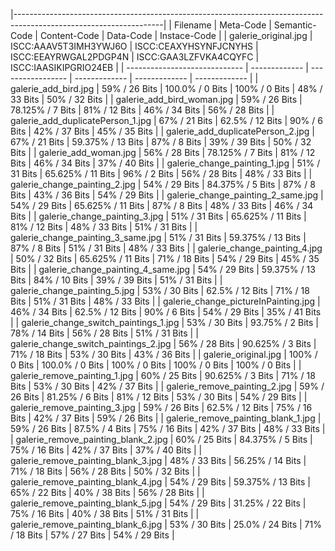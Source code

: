 |-------------------------------------------------------------------------------------------------------------------|
| Filename                      | Meta-Code     | Semantic-Code     | Content-Code  | Data-Code     | Instace-Code  |
| galerie_original.jpg | ISCC:AAAV5T3IMH3YWJ6O | ISCC:CEAXYHSYNFJCNYHS | ISCC:EEAYRWGAL2PDGP4N | ISCC:GAA3LZFVKA4CQYFC | ISCC:IAASIKIPGRIO24EB |
| ----------------------------- | ------------- | ----------------- | ------------- | ------------- | ------------- |
| galerie_add_bird.jpg | 59% / 26 Bits | 100.0% / 0 Bits | 100% / 0 Bits | 48% / 33 Bits | 50% / 32 Bits |
| galerie_add_bird_woman.jpg | 59% / 26 Bits | 78.125% / 7 Bits | 81% / 12 Bits | 46% / 34 Bits | 56% / 28 Bits |
| galerie_add_duplicatePerson_1.jpg | 67% / 21 Bits | 62.5% / 12 Bits | 90% / 6 Bits | 42% / 37 Bits | 45% / 35 Bits |
| galerie_add_duplicatePerson_2.jpg | 67% / 21 Bits | 59.375% / 13 Bits | 87% / 8 Bits | 39% / 39 Bits | 50% / 32 Bits |
| galerie_add_woman.jpg | 56% / 28 Bits | 78.125% / 7 Bits | 81% / 12 Bits | 46% / 34 Bits | 37% / 40 Bits |
| galerie_change_painting_1.jpg | 51% / 31 Bits | 65.625% / 11 Bits | 96% / 2 Bits | 56% / 28 Bits | 48% / 33 Bits |
| galerie_change_painting_2.jpg | 54% / 29 Bits | 84.375% / 5 Bits | 87% / 8 Bits | 43% / 36 Bits | 54% / 29 Bits |
| galerie_change_painting_2_same.jpg | 54% / 29 Bits | 65.625% / 11 Bits | 87% / 8 Bits | 48% / 33 Bits | 46% / 34 Bits |
| galerie_change_painting_3.jpg | 51% / 31 Bits | 65.625% / 11 Bits | 81% / 12 Bits | 48% / 33 Bits | 51% / 31 Bits |
| galerie_change_painting_3_same.jpg | 51% / 31 Bits | 59.375% / 13 Bits | 87% / 8 Bits | 51% / 31 Bits | 48% / 33 Bits |
| galerie_change_painting_4.jpg | 50% / 32 Bits | 65.625% / 11 Bits | 71% / 18 Bits | 54% / 29 Bits | 45% / 35 Bits |
| galerie_change_painting_4_same.jpg | 54% / 29 Bits | 59.375% / 13 Bits | 84% / 10 Bits | 39% / 39 Bits | 51% / 31 Bits |
| galerie_change_painting_5.jpg | 53% / 30 Bits | 62.5% / 12 Bits | 71% / 18 Bits | 51% / 31 Bits | 48% / 33 Bits |
| galerie_change_pictureInPainting.jpg | 46% / 34 Bits | 62.5% / 12 Bits | 90% / 6 Bits | 54% / 29 Bits | 35% / 41 Bits |
| galerie_change_switch_paintings_1.jpg | 53% / 30 Bits | 93.75% / 2 Bits | 78% / 14 Bits | 56% / 28 Bits | 51% / 31 Bits |
| galerie_change_switch_paintings_2.jpg | 56% / 28 Bits | 90.625% / 3 Bits | 71% / 18 Bits | 53% / 30 Bits | 43% / 36 Bits |
| galerie_original.jpg | 100% / 0 Bits | 100.0% / 0 Bits | 100% / 0 Bits | 100% / 0 Bits | 100% / 0 Bits |
| galerie_remove_painting_1.jpg | 60% / 25 Bits | 90.625% / 3 Bits | 71% / 18 Bits | 53% / 30 Bits | 42% / 37 Bits |
| galerie_remove_painting_2.jpg | 59% / 26 Bits | 81.25% / 6 Bits | 81% / 12 Bits | 53% / 30 Bits | 54% / 29 Bits |
| galerie_remove_painting_3.jpg | 59% / 26 Bits | 62.5% / 12 Bits | 75% / 16 Bits | 42% / 37 Bits | 59% / 26 Bits |
| galerie_remove_painting_blank_1.jpg | 59% / 26 Bits | 87.5% / 4 Bits | 75% / 16 Bits | 42% / 37 Bits | 48% / 33 Bits |
| galerie_remove_painting_blank_2.jpg | 60% / 25 Bits | 84.375% / 5 Bits | 75% / 16 Bits | 42% / 37 Bits | 37% / 40 Bits |
| galerie_remove_painting_blank_3.jpg | 48% / 33 Bits | 56.25% / 14 Bits | 71% / 18 Bits | 56% / 28 Bits | 50% / 32 Bits |
| galerie_remove_painting_blank_4.jpg | 54% / 29 Bits | 59.375% / 13 Bits | 65% / 22 Bits | 40% / 38 Bits | 56% / 28 Bits |
| galerie_remove_painting_blank_5.jpg | 54% / 29 Bits | 31.25% / 22 Bits | 75% / 16 Bits | 40% / 38 Bits | 51% / 31 Bits |
| galerie_remove_painting_blank_6.jpg | 53% / 30 Bits | 25.0% / 24 Bits | 71% / 18 Bits | 57% / 27 Bits | 54% / 29 Bits |
